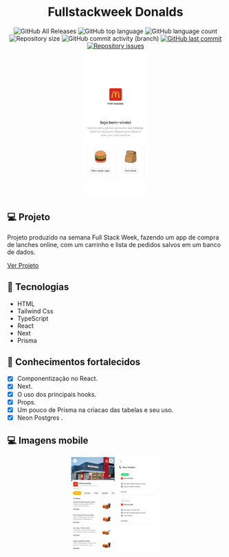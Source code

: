 <h1 align="center">
  Fullstackweek Donalds
</h1>

<p align="center">
  
  <img alt="GitHub All Releases" src="https://img.shields.io/github/downloads/emanuelhenrique-dev/fullstackweek-donalds/total?logo=GitHub&style=flat-square">
  
  <img alt="GitHub top language" src="https://img.shields.io/github/languages/top/emanuelhenrique-dev/fullstackweek-donalds" />
  
  <img alt="GitHub language count" src="https://img.shields.io/github/languages/count/emanuelhenrique-dev/fullstackweek-donalds" />
  
  <img alt="Repository size" src="https://img.shields.io/github/repo-size/emanuelhenrique-dev/fullstackweek-donalds" />

  <img alt="GitHub commit activity (branch)" src="https://img.shields.io/github/commit-activity/t/emanuelhenrique-dev/fullstackweek-donalds">

  <a href="https://github.com/emanuelhenrique-dev/fullstackweek-donalds/commits/master">
    <img alt="GitHub last commit" src="https://img.shields.io/github/last-commit/emanuelhenrique-dev/fullstackweek-donalds" />
  </a>

  <a href="https://github.com/emanuelhenrique-dev/fullstackweek-donalds/issues">
    <img alt="Repository issues" src="https://img.shields.io/github/issues/emanuelhenrique-dev/fullstackweek-donalds" />
  </a>
</p>

<p align="center">
  <img src=".github/Mobile01.png" width="30%" />
</p>

## 💻 Projeto

Projeto produzido na semana Full Stack Week, fazendo um app de compra de lanches online, com um carrinho e lista de pedidos salvos em um banco de dados.

[Ver Projeto](https://music-player-react-amber.vercel.app/)

## 🚀 Tecnologias

- HTML
- Tailwind Css
- TypeScript
- React
- Next
- Prisma

## 📔 Conhecimentos fortalecidos

- [x] Componentização no React.
- [x] Next.
- [x] O uso dos principais hooks.
- [x] Props.
- [x] Um pouco de Prisma na criacao das tabelas e seu uso.
- [x] Neon Postgres .

## 💻 Imagens mobile

<p align="center">
  <img src=".github/Mobile02.png" width="20%" />
  <img src=".github/Mobile03.png" width="20%" />
</p>

